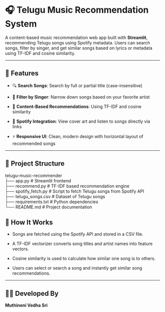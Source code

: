 # 🎧 Telugu Music Recommendation System

A content-based music recommendation web app built with **Streamlit**, recommending Telugu songs using Spotify metadata. Users can search songs, filter by singer, and get similar songs based on lyrics or metadata using TF-IDF and cosine similarity.

---

## 🚀 Features

- 🔍 **Search Songs**: Search by full or partial title (case-insensitive)
  
- 🎤 **Filter by Singer**: Narrow down songs based on your favorite artist
  
- 🤖 **Content-Based Recommendations**: Using TF-IDF and cosine similarity
  
- 🎵 **Spotify Integration**: View cover art and listen to songs directly via links
  
- ⚡ **Responsive UI**: Clean, modern design with horizontal layout of recommended songs

---

## 📁 Project Structure

telugu-music-recommender\
├── app.py              # Streamlit frontend\
├── recommend.py        # TF-IDF based recommendation engine\
├── spotify_fetch.py    # Script to fetch Telugu songs from Spotify API\
├── telugu_songs.csv    # Dataset of Telugu songs\
├── requirements.txt    # Python dependencies\
└── README.md           # Project documentation


## 🧠 How It Works
- Songs are fetched using the Spotify API and stored in a CSV file.

- A TF-IDF vectorizer converts song titles and artist names into feature vectors.

- Cosine similarity is used to calculate how similar one song is to others.

- Users can select or search a song and instantly get similar song recommendations.

---
## 🧑‍💻 Developed By
**Muthineni Vedha Sri**


